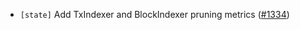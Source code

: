 - `[state]` Add TxIndexer and BlockIndexer pruning metrics
  ([\#1334](https://github.com/depinnetwork/por-consensus/issues/1334))